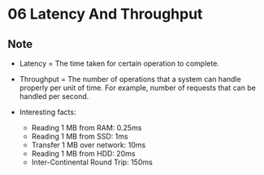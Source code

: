 # 06 Latency And Throughput

## Note
- Latency = The time taken for certain operation to complete.

- Throughput = The number of operations that a system can handle properly per unit of time. For example, number of requests that can be handled per second.

- Interesting facts:
    - Reading 1 MB from RAM: 0.25ms
    - Reading 1 MB from SSD: 1ms
    - Transfer 1 MB over network: 10ms
    - Reading 1 MB from HDD: 20ms
    - Inter-Continental Round Trip: 150ms


